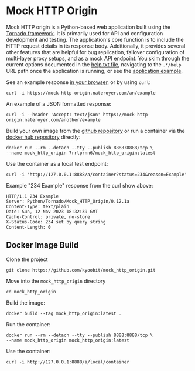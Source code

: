 # Mock HTTP Origin

Mock HTTP origin is a Python-based web application built using the [Tornado framework](https://www.tornadoweb.org/). It is primarily used for API and configuration development and testing. The application's core function is to include the HTTP request details in its response body. Additionally, it provides several other features that are helpful for bug replication, failover configuration of multi-layer proxy setups, and as a mock API endpoint. You skim through the current options documented in the [help.txt file](https://github.com/kyoobit/mock_http_origin/blob/main/help.txt), navigating to the `.*/help` URL path once the application is running, or see the [application example](https://mock-http-origin.nateroyer.com/help).

See an example response [in your browser](https://mock-http-origin.nateroyer.com/example), or by using `curl`:

    curl -i https://mock-http-origin.nateroyer.com/an/example

An example of a JSON formatted response:

    curl -i --header 'Accept: text/json' https://mock-http-origin.nateroyer.com/another/example

Build your own image from the [github repository](https://github.com/kyoobit/mock_http_origin) or run a container via the [docker hub repository](https://hub.docker.com/r/7rrlprnn6/mock_http_origin) directly:

    docker run --rm --detach --tty --publish 8888:8888/tcp \
    --name mock_http_origin 7rrlprnn6/mock_http_origin:latest

Use the container as a local test endpoint:

    curl -i 'http://127.0.0.1:8888/a/container?status=234&reason=Example'

Example "234 Example" response from the curl show above:

```
HTTP/1.1 234 Example
Server: Python/Tornado/Mock_HTTP_Origin/0.12.1a
Content-Type: text/plain
Date: Sun, 12 Nov 2023 18:32:39 GMT
Cache-Control: private, no-store
X-Status-Code: 234 set by query string
Content-Length: 0
```

## Docker Image Build

Clone the project

    git clone https://github.com/kyoobit/mock_http_origin.git

Move into the `mock_http_origin` directory

    cd mock_http_origin

Build the image:

    docker build --tag mock_http_origin:latest .

Run the container:

    docker run --rm --detach --tty --publish 8888:8888/tcp \
    --name mock_http_origin mock_http_origin:latest

Use the container:

    curl -i http://127.0.0.1:8888/a/local/container
